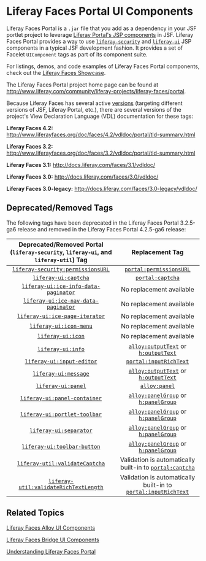 # Liferay Faces Portal UI Components [](id=liferay-faces-portal-ui-components)

<!-- Eventually, this section (and module) needs to be expanded. First, the
reader needs some insight as to what Portal components are and why they'd want to use them.
Then, eventually, we need to demonstrate using Portal components in a JSF portlet. - Jim
--> 

Liferay Faces Portal is a `.jar` file that you add as a dependency in your JSF
portlet project to leverage [Liferay Portal's JSP components](https://docs.liferay.com/portal/6.2/taglibs/index.html)
in JSF. Liferay Faces Portal provides a way to use [`liferay-security`](https://docs.liferay.com/portal/6.2/taglibs/liferay-security/tld-summary.html)
and [`liferay-ui`](https://docs.liferay.com/portal/6.2/taglibs/liferay-ui/tld-summary.html)
JSP components in a typical JSF development fashion. It provides a set of
Facelet `UIComponent` tags as part of its component suite. 

For listings, demos, and code examples of Liferay Faces Portal components, check
out the [Liferay Faces Showcase](www.liferayfaces.org). 

The Liferay Faces Portal project home page can be found at
<http://www.liferay.com/community/liferay-projects/liferay-faces/portal>. 

Because Liferay Faces has several active 
[versions](/develop/tutorials/-/knowledge_base/6-2/understanding-the-liferay-faces-version-scheme)
(targeting different versions of JSF, Liferay Portal, etc.), there are several
versions of the project's View Declaration Language (VDL) documentation for
these tags: 

**Liferay Faces 4.2:** <http://www.liferayfaces.org/doc/faces/4.2/vdldoc/portal/tld-summary.html> 

**Liferay Faces 3.2:** <http://www.liferayfaces.org/doc/faces/3.2/vdldoc/portal/tld-summary.html> 

**Liferay Faces 3.1:** <http://docs.liferay.com/faces/3.1/vdldoc/> 

**Liferay Faces 3.0:** <http://docs.liferay.com/faces/3.0/vdldoc/> 

**Liferay Faces 3.0-legacy:** <http://docs.liferay.com/faces/3.0-legacy/vdldoc/> 

## Deprecated/Removed Tags [](id=deprecated-removed-tags)

The following tags have been deprecated in the Liferay Faces Portal 3.2.5-ga6
release and removed in the Liferay Faces Portal 4.2.5-ga6 release: 

| Deprecated/Removed Portal (`liferay-security`, `liferay-ui`, and `liferay-util`) Tag | Replacement Tag |
| :---: | :---: |
| [`liferay-security:permissionsURL`](http://www.liferayfaces.org/doc/faces/3.2/vdldoc/liferay-security/permissionsURL.html) | [`portal:permissionsURL`](http://www.liferayfaces.org/doc/faces/3.2/vdldoc/portal/permissionsURL.html) |
| [`liferay-ui:captcha`](http://www.liferayfaces.org/doc/faces/3.2/vdldoc/liferay-ui/captcha.html) | [`portal:captcha`](http://www.liferayfaces.org/doc/faces/3.2/vdldoc/portal/captcha.html) |
| [`liferay-ui:ice-info-data-paginator`](http://www.liferayfaces.org/doc/faces/3.2/vdldoc/liferay-ui/ice-info-data-paginator.html) | No replacement available |
| [`liferay-ui:ice-nav-data-paginator`](http://www.liferayfaces.org/doc/faces/3.2/vdldoc/liferay-ui/ice-nav-data-paginator.html) | No replacement available |
| [`liferay-ui:ice-page-iterator`](http://www.liferayfaces.org/doc/faces/3.2/vdldoc/liferay-ui/ice-page-iterator.html) | No replacement available |
| [`liferay-ui:icon-menu`](http://www.liferayfaces.org/doc/faces/3.2/vdldoc/liferay-ui/icon-menu.html) | No replacement available |
| [`liferay-ui:icon`](http://www.liferayfaces.org/doc/faces/3.2/vdldoc/liferay-ui/icon.html) | No replacement available |
| [`liferay-ui:info`](http://www.liferayfaces.org/doc/faces/3.2/vdldoc/liferay-ui/info.html) | [`alloy:outputText`](http://www.liferayfaces.org/doc/faces/3.2/vdldoc/alloy/outputText.html) or [`h:outputText`](https://javaserverfaces.java.net/docs/2.2/vdldocs/facelets/h/outputText.html) |
| [`liferay-ui:input-editor`](http://www.liferayfaces.org/doc/faces/3.2/vdldoc/liferay-ui/input-editor.html) | [`portal:inputRichText`](http://www.liferayfaces.org/doc/faces/3.2/vdldoc/portal/inputRichText.html) |
| [`liferay-ui:message`](http://www.liferayfaces.org/doc/faces/3.2/vdldoc/liferay-ui/message.html) | [`alloy:outputText`](http://www.liferayfaces.org/doc/faces/3.2/vdldoc/alloy/outputText.html) or [`h:outputText`](https://javaserverfaces.java.net/docs/2.2/vdldocs/facelets/h/outputText.html) |
| [`liferay-ui:panel`](http://www.liferayfaces.org/doc/faces/3.2/vdldoc/liferay-ui/panel.html) | [`alloy:panel`](http://www.liferayfaces.org/doc/faces/3.2/vdldoc/alloy/panel.html) |
| [`liferay-ui:panel-container`](http://www.liferayfaces.org/doc/faces/3.2/vdldoc/liferay-ui/panel-container.html) | [`alloy:panelGroup`](http://www.liferayfaces.org/doc/faces/3.2/vdldoc/alloy/panelGroup.html) or [`h:panelGroup`](https://javaserverfaces.java.net/docs/2.2/vdldocs/facelets/h/panelGroup.html) |
| [`liferay-ui:portlet-toolbar`](http://www.liferayfaces.org/doc/faces/3.2/vdldoc/liferay-ui/portlet-toolbar.html) | [`alloy:panelGroup`](http://www.liferayfaces.org/doc/faces/3.2/vdldoc/alloy/panelGroup.html) or [`h:panelGroup`](https://javaserverfaces.java.net/docs/2.2/vdldocs/facelets/h/panelGroup.html) |
| [`liferay-ui:separator`](http://www.liferayfaces.org/doc/faces/3.2/vdldoc/liferay-ui/separator.html) | [`alloy:panelGroup`](http://www.liferayfaces.org/doc/faces/3.2/vdldoc/alloy/panelGroup.html) or [`h:panelGroup`](https://javaserverfaces.java.net/docs/2.2/vdldocs/facelets/h/panelGroup.html) |
| [`liferay-ui:toolbar-button`](http://www.liferayfaces.org/doc/faces/3.2/vdldoc/liferay-ui/toolbar-button.html) | [`alloy:panelGroup`](http://www.liferayfaces.org/doc/faces/3.2/vdldoc/alloy/panelGroup.html) or [`h:panelGroup`](https://javaserverfaces.java.net/docs/2.2/vdldocs/facelets/h/panelGroup.html) |
| [`liferay-util:validateCaptcha`](http://www.liferayfaces.org/doc/faces/3.2/vdldoc/liferay-util/validateCaptcha.html) | Validation is automatically built-in to [`portal:captcha`](http://www.liferayfaces.org/doc/faces/3.2/vdldoc/portal/captcha.html) |
| [`liferay-util:validateRichTextLength`](http://www.liferayfaces.org/doc/faces/3.2/vdldoc/liferay-util/validateRichTextLength.html) | Validation is automatically built-in to [`portal:inputRichText`](http://www.liferayfaces.org/doc/faces/3.2/vdldoc/portal/inputRichText.html) |

## Related Topics [](id=related-topics)

[Liferay Faces Alloy UI Components](/develop/tutorials/-/knowledge_base/6-2/tutorials/liferay-faces-alloy-ui-components)

[Liferay Faces Bridge UI Components](/develop/tutorials/-/knowledge_base/6-2/tutorials/liferay-faces-bridge-ui-components)

[Understanding Liferay Faces Portal](/develop/tutorials/-/knowledge_base/6-2/understanding-liferay-faces-portal)
